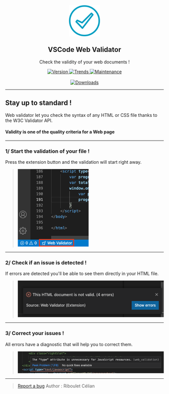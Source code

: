 <p align="center">
 <img width="100px" src="https://raw.githubusercontent.com/celian-rib/vscode-webvalidation-extension/main/images/webvalidator.png" align="center" alt="GitHub Readme Stats" />
 <h2 align="center">VSCode Web Validator</h2>
 <p align="center">Check the validity of your web documents !</p>
</p>
<p align="center">
    <a href="https://marketplace.visualstudio.com/items?itemName=CelianRiboulet.webvalidator">
      <img alt="Version" src="https://vsmarketplacebadge.apphb.com/version/CelianRiboulet.webvalidator.svg" />
    </a>
    <a href="https://marketplace.visualstudio.com/items?itemName=CelianRiboulet.webvalidator">
      <img alt="Trends" src="https://vsmarketplacebadge.apphb.com/trending-monthly/CelianRiboulet.webvalidator.svg" />
    </a>
    <a href="https://marketplace.visualstudio.com/items?itemName=CelianRiboulet.webvalidator">
      <img alt="Maintenance" src="https://img.shields.io/badge/Maintained%3F-yes-green.svg" />
    </a>
    <br />
    <br />
    <a href="https://marketplace.visualstudio.com/items?itemName=CelianRiboulet.webvalidator">
      <img alt="Downloads" src="https://vsmarketplacebadge.apphb.com/downloads-short/CelianRiboulet.webvalidator.svg" />
    </a>
</p>

***

## Stay up to standard !

Web validator let you check the syntax of any HTML or CSS file thanks to the W3C Validator API.
#### Validity is one of the quality criteria for a Web page

***

### 1/ Start the validation of your file !
Press the extension button and the validation will start right away.
>![](https://github.com/celian-rib/vscode-webvalidation-extension/blob/main/images/command-button.png?raw=true)

***

### 2/ Check if an issue is detected !
If errors are detected you'll be able to see them directly in your HTML file.
>![](https://github.com/celian-rib/vscode-webvalidation-extension/blob/main/images/popup.png?raw=true)

***

### 3/ Correct your issues !
All errors have a diagnostic that will help you to correct them.
>![](https://github.com/celian-rib/vscode-webvalidation-extension/blob/main/images/diagnostic.png?raw=true)

***


> [Report a bug](https://github.com/celian-rib/vscode-webvalidation-extension/issues)
> Author : Riboulet Célian
